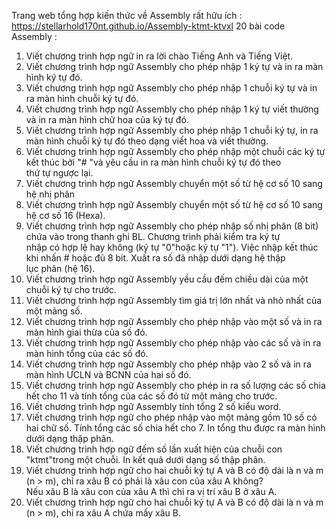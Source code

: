 Trang web tổng hợp kiến thức về Assembly rất hữu ích : https://stellarhold170nt.github.io/Assembly-ktmt-ktvxl
20 bài code Assembly : 
1. Viết chương trình hợp ngữ in ra lời chào Tiếng Anh và Tiếng Việt.										
2. Viết chương trình hợp ngữ Assembly cho phép nhập 1 ký tự và in ra màn hình ký tự đó.										
3. Viết chương trình hợp ngữ Assembly cho phép nhập 1 chuỗi ký tự và in ra màn hình chuỗi ký tự đó.										
4. Viết chương trình hợp ngữ Assembly cho phép nhập 1 ký tự viết thường và in ra màn hình chữ hoa của ký tự đó.										
5. Viết chương trình hợp ngữ Assembly cho phép nhập 1 chuỗi ký tự, in ra màn hình chuỗi ký tự đó theo dạng viết hoa và viết thường.										
6. Viết chương trình hợp ngữ Assembly cho phép nhập một chuỗi các ký tự kết thúc bởi "# "và yêu cầu in ra màn hình chuỗi ký tự đó theo										
thứ tự ngược lại.										
7. Viết chương trình hợp ngữ Assembly chuyển một số từ hệ cơ số 10 sang hệ nhị phân										
8. Viết chương trình hợp ngữ Assembly chuyển một số từ hệ cơ số 10 sang hệ cơ số 16 (Hexa).										
9. Viết chương trình hợp ngữ Assembly cho phép nhập số nhị phân (8 bit) chứa vào trong thanh ghi BL. Chương trình phải kiểm tra ký tự										
nhập có hợp lệ hay không (ký tự "0"hoặc ký tự "1"). Việc nhập kết thúc khi nhấn # hoặc đủ 8 bit. Xuất ra số đã nhập dưới dạng hệ thập										
lục phân (hệ 16).										
10. Viết chương trình hợp ngữ Assembly yều cầu đếm chiều dài của một chuỗi ký tự cho trước.										
11. Viết chương trình hợp ngữ Assembly tìm giá trị lớn nhất và nhỏ nhất của một mảng số.										
12. Viết chương trình hợp ngữ Assembly cho phép nhập vào một số và in ra màn hình giai thừa của số đó.										
13. Viết chương trình hợp ngữ Assembly cho phép nhập vào các số và in ra màn hình tổng của các số đó.										
14. Viết chương trình hợp ngữ Assembly cho phép nhập vào 2 số và in ra màn hình ƯCLN và BCNN của hai số đó.										
15. Viết chương trình hợp ngữ Assembly cho phép in ra số lượng các số chia hết cho 11 và tính tổng của các số đó từ một mảng cho trước.										
16. Viết chương trình hợp ngữ Assembly tính tổng 2 số kiểu word.										
17. Viết chương trình hợp ngữ cho phép nhập vào một mảng gồm 10 số có hai chữ số. Tính tổng các số chia hết cho 7. In tổng thu được ra màn hình dưới dạng thập phân.										
18. Viết chương trình hợp ngữ đếm số lần xuất hiện của chuỗi con "ktmt"trong một chuỗi. In kết quả dưới dạng số thập phân.										
19. Viết chương trình hợp ngữ cho hai chuỗi ký tự A và B có độ dài là n và m (n > m), chỉ ra xâu B có phải là xâu con của xâu A không?										
Nếu xâu B là xâu con của xâu A thì chỉ ra vị trí xâu B ở xâu A.										
20. Viết chương trình hợp ngữ cho hai chuỗi ký tự A và B có độ dài là n và m (n > m), chỉ ra xâu A chứa mấy xâu B.										
